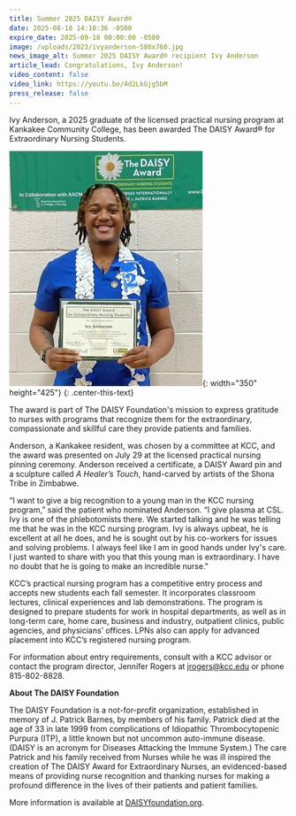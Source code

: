 ```yaml
---
title: Summer 2025 DAISY Award®
date: 2025-08-18 14:10:36 -0500
expire_date: 2025-09-18 00:00:00 -0500
image: /uploads/2023/ivyanderson-580x760.jpg
news_image_alt: Summer 2025 DAISY Award® recipient Ivy Anderson
article_lead: Congratulations, Ivy Anderson!
video_content: false
video_link: https://youtu.be/4d2LkGjg5bM
press_release: false
---
```

Ivy Anderson, a 2025 graduate of the licensed practical nursing program at Kankakee Community College, has been awarded The DAISY Award® for Extraordinary Nursing Students.

![Summer 2025 DAISY Award® recipient Ivy Anderson](/uploads/2023/ivyanderson-350x425.jpg "Summer 2025 DAISY Award® recipient Ivy Anderson"){: width="350" height="425"}
{: .center-this-text}

The award is part of The DAISY Foundation's mission to express gratitude to nurses with programs that recognize them for the extraordinary, compassionate and skillful care they provide patients and families.

Anderson, a Kankakee resident, was chosen by a committee at KCC, and the award was presented on July 29 at the licensed practical nursing pinning ceremony. Anderson received a certificate, a DAISY Award pin and a sculpture called *A Healer’s Touch*, hand-carved by artists of the Shona Tribe in Zimbabwe.

“I want to give a big recognition to a young man in the KCC nursing program,” said the patient who nominated Anderson. “I give plasma at CSL. Ivy is one of the phlebotomists there. We started talking and he was telling me that he was in the KCC nursing program. Ivy is always upbeat, he is excellent at all he does, and he is sought out by his co-workers for issues and solving problems. I always feel like I am in good hands under Ivy's care. I just wanted to share with you that this young man is extraordinary. I have no doubt that he is going to make an incredible nurse."

KCC’s practical nursing program has a competitive entry process and accepts new students each fall semester. It incorporates classroom lectures, clinical experiences and lab demonstrations. The program is designed to prepare students for work in hospital departments, as well as in long-term care, home care, business and industry, outpatient clinics, public agencies, and physicians’ offices. LPNs also can apply for advanced placement into KCC’s registered nursing program.

For information about entry requirements, consult with a KCC advisor or contact the program director, Jennifer Rogers at [jrogers@kcc.edu](mailto:jrogers@kcc.edu) or phone 815-802-8828.

**About The DAISY Foundation**

The DAISY Foundation is a not-for-profit organization, established in memory of J. Patrick Barnes, by members of his family. Patrick died at the age of 33 in late 1999 from complications of Idiopathic Thrombocytopenic Purpura (ITP), a little known but not uncommon auto-immune disease. (DAISY is an acronym for Diseases Attacking the Immune System.) The care Patrick and his family received from Nurses while he was ill inspired the creation of The DAISY Award for Extraordinary Nurses, an evidenced-based means of providing nurse recognition and thanking nurses for making a profound difference in the lives of their patients and patient families.

More information is available at [DAISYfoundation.org](http://DAISYfoundation.org).